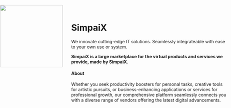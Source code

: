 
<img src="https://github.com/SimpaiX-net/SimpaiX-net/assets/48758770/d05fd4b3-3ae7-4f4f-b56b-b7458744cf38" width="200" style="position: absolute; left:0;"><br>
# SimpaiX
We innovate cutting-edge IT solutions. Seamlessly integrateable with ease to your own use or system.

**SimpaiX is a large marketplace for the virtual products and services we provide, made by SimpaiX.**

#### About
Whether you seek productivity boosters for personal tasks, creative tools for artistic pursuits, or business-enhancing applications or services for professional growth, our comprehensive platform seamlessly connects you with a diverse range of vendors offering the latest digital advancements.
